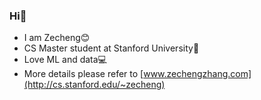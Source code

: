 ### Hi👋

* I am Zecheng😊
* CS Master student at Stanford University🏫
* Love ML and data💻
* More details please refer to [www.zechengzhang.com](http://cs.stanford.edu/~zecheng)
